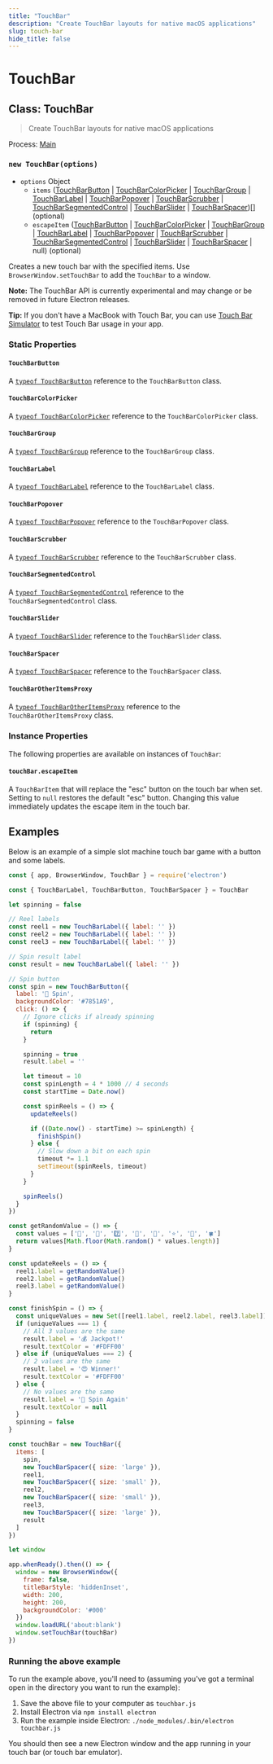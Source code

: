 ```yaml
---
title: "TouchBar"
description: "Create TouchBar layouts for native macOS applications"
slug: touch-bar
hide_title: false
---
```


# TouchBar

## Class: TouchBar

> Create TouchBar layouts for native macOS applications

Process: [Main](latest/glossary.md#main-process)

### `new TouchBar(options)`

* `options` Object
  * `items` ([TouchBarButton](latest/api/touch-bar-button.md) | [TouchBarColorPicker](latest/api/touch-bar-color-picker.md) | [TouchBarGroup](latest/api/touch-bar-group.md) | [TouchBarLabel](latest/api/touch-bar-label.md) | [TouchBarPopover](latest/api/touch-bar-popover.md) | [TouchBarScrubber](latest/api/touch-bar-scrubber.md) | [TouchBarSegmentedControl](latest/api/touch-bar-segmented-control.md) | [TouchBarSlider](latest/api/touch-bar-slider.md) | [TouchBarSpacer](latest/api/touch-bar-spacer.md))[] (optional)
  * `escapeItem` ([TouchBarButton](latest/api/touch-bar-button.md) | [TouchBarColorPicker](latest/api/touch-bar-color-picker.md) | [TouchBarGroup](latest/api/touch-bar-group.md) | [TouchBarLabel](latest/api/touch-bar-label.md) | [TouchBarPopover](latest/api/touch-bar-popover.md) | [TouchBarScrubber](latest/api/touch-bar-scrubber.md) | [TouchBarSegmentedControl](latest/api/touch-bar-segmented-control.md) | [TouchBarSlider](latest/api/touch-bar-slider.md) | [TouchBarSpacer](latest/api/touch-bar-spacer.md) | null) (optional)

Creates a new touch bar with the specified items. Use
`BrowserWindow.setTouchBar` to add the `TouchBar` to a window.

**Note:** The TouchBar API is currently experimental and may change or be
removed in future Electron releases.

**Tip:** If you don't have a MacBook with Touch Bar, you can use
[Touch Bar Simulator](https://github.com/sindresorhus/touch-bar-simulator)
to test Touch Bar usage in your app.

### Static Properties

#### `TouchBarButton`

A [`typeof TouchBarButton`](latest/api/touch-bar-button.md) reference to the `TouchBarButton` class.

#### `TouchBarColorPicker`

A [`typeof TouchBarColorPicker`](latest/api/touch-bar-color-picker.md) reference to the `TouchBarColorPicker` class.

#### `TouchBarGroup`

A [`typeof TouchBarGroup`](latest/api/touch-bar-group.md) reference to the `TouchBarGroup` class.

#### `TouchBarLabel`

A [`typeof TouchBarLabel`](latest/api/touch-bar-label.md) reference to the `TouchBarLabel` class.

#### `TouchBarPopover`

A [`typeof TouchBarPopover`](latest/api/touch-bar-popover.md) reference to the `TouchBarPopover` class.

#### `TouchBarScrubber`

A [`typeof TouchBarScrubber`](latest/api/touch-bar-scrubber.md) reference to the `TouchBarScrubber` class.

#### `TouchBarSegmentedControl`

A [`typeof TouchBarSegmentedControl`](latest/api/touch-bar-segmented-control.md) reference to the `TouchBarSegmentedControl` class.

#### `TouchBarSlider`

A [`typeof TouchBarSlider`](latest/api/touch-bar-slider.md) reference to the `TouchBarSlider` class.

#### `TouchBarSpacer`

A [`typeof TouchBarSpacer`](latest/api/touch-bar-spacer.md) reference to the `TouchBarSpacer` class.

#### `TouchBarOtherItemsProxy`

A [`typeof TouchBarOtherItemsProxy`](latest/api/touch-bar-other-items-proxy.md) reference to the `TouchBarOtherItemsProxy` class.

### Instance Properties

The following properties are available on instances of `TouchBar`:

#### `touchBar.escapeItem`

A `TouchBarItem` that will replace the "esc" button on the touch bar when set.
Setting to `null` restores the default "esc" button. Changing this value
immediately updates the escape item in the touch bar.

## Examples

Below is an example of a simple slot machine touch bar game with a button
and some labels.

```javascript
const { app, BrowserWindow, TouchBar } = require('electron')

const { TouchBarLabel, TouchBarButton, TouchBarSpacer } = TouchBar

let spinning = false

// Reel labels
const reel1 = new TouchBarLabel({ label: '' })
const reel2 = new TouchBarLabel({ label: '' })
const reel3 = new TouchBarLabel({ label: '' })

// Spin result label
const result = new TouchBarLabel({ label: '' })

// Spin button
const spin = new TouchBarButton({
  label: '🎰 Spin',
  backgroundColor: '#7851A9',
  click: () => {
    // Ignore clicks if already spinning
    if (spinning) {
      return
    }

    spinning = true
    result.label = ''

    let timeout = 10
    const spinLength = 4 * 1000 // 4 seconds
    const startTime = Date.now()

    const spinReels = () => {
      updateReels()

      if ((Date.now() - startTime) >= spinLength) {
        finishSpin()
      } else {
        // Slow down a bit on each spin
        timeout *= 1.1
        setTimeout(spinReels, timeout)
      }
    }

    spinReels()
  }
})

const getRandomValue = () => {
  const values = ['🍒', '💎', '7️⃣', '🍊', '🔔', '⭐', '🍇', '🍀']
  return values[Math.floor(Math.random() * values.length)]
}

const updateReels = () => {
  reel1.label = getRandomValue()
  reel2.label = getRandomValue()
  reel3.label = getRandomValue()
}

const finishSpin = () => {
  const uniqueValues = new Set([reel1.label, reel2.label, reel3.label]).size
  if (uniqueValues === 1) {
    // All 3 values are the same
    result.label = '💰 Jackpot!'
    result.textColor = '#FDFF00'
  } else if (uniqueValues === 2) {
    // 2 values are the same
    result.label = '😍 Winner!'
    result.textColor = '#FDFF00'
  } else {
    // No values are the same
    result.label = '🙁 Spin Again'
    result.textColor = null
  }
  spinning = false
}

const touchBar = new TouchBar({
  items: [
    spin,
    new TouchBarSpacer({ size: 'large' }),
    reel1,
    new TouchBarSpacer({ size: 'small' }),
    reel2,
    new TouchBarSpacer({ size: 'small' }),
    reel3,
    new TouchBarSpacer({ size: 'large' }),
    result
  ]
})

let window

app.whenReady().then(() => {
  window = new BrowserWindow({
    frame: false,
    titleBarStyle: 'hiddenInset',
    width: 200,
    height: 200,
    backgroundColor: '#000'
  })
  window.loadURL('about:blank')
  window.setTouchBar(touchBar)
})
```

### Running the above example

To run the example above, you'll need to (assuming you've got a terminal open in the directory you want to run the example):

1. Save the above file to your computer as `touchbar.js`
2. Install Electron via `npm install electron`
3. Run the example inside Electron: `./node_modules/.bin/electron touchbar.js`

You should then see a new Electron window and the app running in your touch bar (or touch bar emulator).
